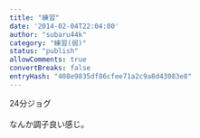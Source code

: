 ```yaml
---
title: "練習"
date: '2014-02-04T22:04:00'
author: "subaru44k"
category: "練習(弱)"
status: "publish"
allowComments: true
convertBreaks: false
entryHash: "408e9835df86cfee71a2c9a8d43083e8"
---
```

24分ジョグ<br>
<br>
なんか調子良い感じ。
